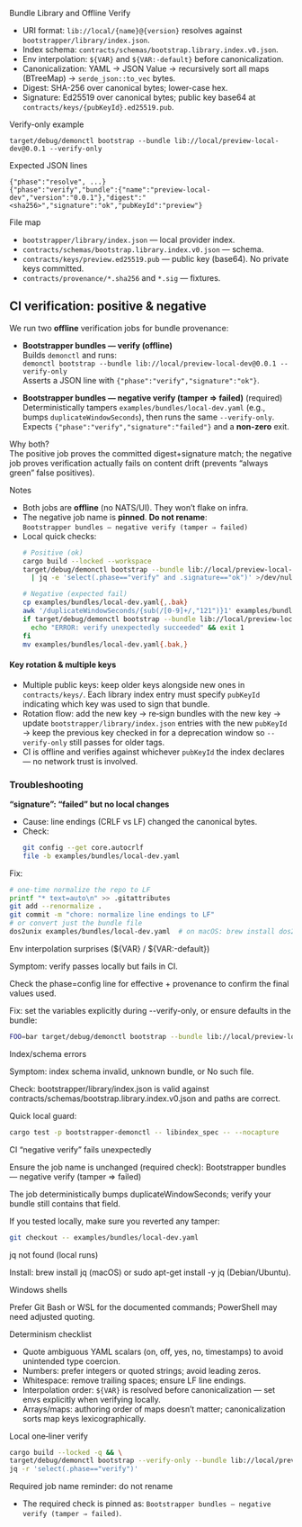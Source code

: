 Bundle Library and Offline Verify

- URI format: `lib://local/{name}@{version}` resolves against `bootstrapper/library/index.json`.
- Index schema: `contracts/schemas/bootstrap.library.index.v0.json`.
- Env interpolation: `${VAR}` and `${VAR:-default}` before canonicalization.
- Canonicalization: YAML → JSON Value → recursively sort all maps (BTreeMap) → `serde_json::to_vec` bytes.
- Digest: SHA-256 over canonical bytes; lower-case hex.
- Signature: Ed25519 over canonical bytes; public key base64 at `contracts/keys/{pubKeyId}.ed25519.pub`.

Verify-only example

```
target/debug/demonctl bootstrap --bundle lib://local/preview-local-dev@0.0.1 --verify-only
```

Expected JSON lines

```
{"phase":"resolve", ...}
{"phase":"verify","bundle":{"name":"preview-local-dev","version":"0.0.1"},"digest":"<sha256>","signature":"ok","pubKeyId":"preview"}
```

File map

- `bootstrapper/library/index.json` — local provider index.
- `contracts/schemas/bootstrap.library.index.v0.json` — schema.
- `contracts/keys/preview.ed25519.pub` — public key (base64). No private keys committed.
- `contracts/provenance/*.sha256` and `*.sig` — fixtures.

## CI verification: positive & negative

We run two **offline** verification jobs for bundle provenance:

- **Bootstrapper bundles — verify (offline)**  
  Builds `demonctl` and runs:  
  `demonctl bootstrap --bundle lib://local/preview-local-dev@0.0.1 --verify-only`  
  Asserts a JSON line with `{"phase":"verify","signature":"ok"}`.

- **Bootstrapper bundles — negative verify (tamper ⇒ failed)** (required)  
  Deterministically tampers `examples/bundles/local-dev.yaml` (e.g., bumps `duplicateWindowSeconds`), then runs the same `--verify-only`.  
  Expects `{"phase":"verify","signature":"failed"}` and a **non-zero** exit.

Why both?  
The positive job proves the committed digest+signature match; the negative job proves verification actually fails on content drift (prevents “always green” false positives).

Notes
- Both jobs are **offline** (no NATS/UI). They won’t flake on infra.
- The negative job name is **pinned**. **Do not rename**:  
  `Bootstrapper bundles — negative verify (tamper ⇒ failed)`
- Local quick checks:
  ```bash
  # Positive (ok)
  cargo build --locked --workspace
  target/debug/demonctl bootstrap --bundle lib://local/preview-local-dev@0.0.1 --verify-only \
    | jq -e 'select(.phase=="verify" and .signature=="ok")' >/dev/null

  # Negative (expected fail)
  cp examples/bundles/local-dev.yaml{,.bak}
  awk '/duplicateWindowSeconds/{sub(/[0-9]+/,"121")}1' examples/bundles/local-dev.yaml > /tmp/b.yaml && mv /tmp/b.yaml examples/bundles/local-dev.yaml
  if target/debug/demonctl bootstrap --bundle lib://local/preview-local-dev@0.0.1 --verify-only; then
    echo "ERROR: verify unexpectedly succeeded" && exit 1
  fi
  mv examples/bundles/local-dev.yaml{.bak,}
  ```

#### Key rotation & multiple keys

- Multiple public keys: keep older keys alongside new ones in `contracts/keys/`. Each library index entry must specify `pubKeyId` indicating which key was used to sign that bundle.
- Rotation flow: add the new key → re‑sign bundles with the new key → update `bootstrapper/library/index.json` entries with the new `pubKeyId` → keep the previous key checked in for a deprecation window so `--verify-only` still passes for older tags.
- CI is offline and verifies against whichever `pubKeyId` the index declares — no network trust is involved.

### Troubleshooting

**“signature”: “failed” but no local changes**
- Cause: line endings (CRLF vs LF) changed the canonical bytes.
- Check:
  ```bash
  git config --get core.autocrlf
  file -b examples/bundles/local-dev.yaml
  ```

Fix:

```bash
# one-time normalize the repo to LF
printf "* text=auto\n" >> .gitattributes
git add --renormalize .
git commit -m "chore: normalize line endings to LF"
# or convert just the bundle file
dos2unix examples/bundles/local-dev.yaml  # on macOS: brew install dos2unix
```

Env interpolation surprises (${VAR} / ${VAR:-default})

Symptom: verify passes locally but fails in CI.

Check the phase=config line for effective + provenance to confirm the final values used.

Fix: set the variables explicitly during --verify-only, or ensure defaults in the bundle:

```bash
FOO=bar target/debug/demonctl bootstrap --bundle lib://local/preview-local-dev@0.0.1 --verify-only
```

Index/schema errors

Symptom: index schema invalid, unknown bundle, or No such file.

Check: bootstrapper/library/index.json is valid against contracts/schemas/bootstrap.library.index.v0.json and paths are correct.

Quick local guard:

```bash
cargo test -p bootstrapper-demonctl -- libindex_spec -- --nocapture
```

CI “negative verify” fails unexpectedly

Ensure the job name is unchanged (required check):
Bootstrapper bundles — negative verify (tamper ⇒ failed)

The job deterministically bumps duplicateWindowSeconds; verify your bundle still contains that field.

If you tested locally, make sure you reverted any tamper:

```bash
git checkout -- examples/bundles/local-dev.yaml
```

jq not found (local runs)

Install: brew install jq (macOS) or sudo apt-get install -y jq (Debian/Ubuntu).

Windows shells

Prefer Git Bash or WSL for the documented commands; PowerShell may need adjusted quoting.

Determinism checklist

- Quote ambiguous YAML scalars (on, off, yes, no, timestamps) to avoid unintended type coercion.
- Numbers: prefer integers or quoted strings; avoid leading zeros.
- Whitespace: remove trailing spaces; ensure LF line endings.
- Interpolation order: `${VAR}` is resolved before canonicalization — set envs explicitly when verifying locally.
- Arrays/maps: authoring order of maps doesn’t matter; canonicalization sorts map keys lexicographically.

Local one‑liner verify

```bash
cargo build --locked -q && \
target/debug/demonctl bootstrap --verify-only --bundle lib://local/preview-local-dev@0.0.1 | \
jq -r 'select(.phase=="verify")'
```

Required job name reminder: do not rename

- The required check is pinned as: `Bootstrapper bundles — negative verify (tamper ⇒ failed)`.
